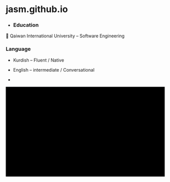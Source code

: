 # jasm.github.io
- ### Education
📍 Qaiwan International University – Software Engineering
### Language 
- Kurdish – Fluent / Native
- English – intermediate / Conversational

- 
![Description](images/p3ayzhZ2tMvRbQyMzD31TA.png)

